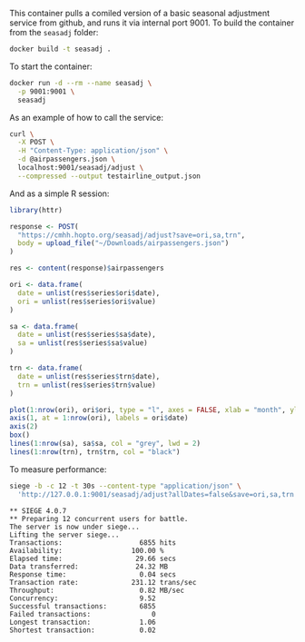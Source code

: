 This container pulls a comiled version of a basic seasonal adjustment service from github, and runs it via internal port 9001.  To build the container from the `seasadj` folder:

```bash
docker build -t seasadj .
```

To start the container:

```bash
docker run -d --rm --name seasadj \
  -p 9001:9001 \
  seasadj
```

As an example of how to call the service:

```bash
curl \
  -X POST \
  -H "Content-Type: application/json" \
  -d @airpassengers.json \
  localhost:9001/seasadj/adjust \
  --compressed --output testairline_output.json
```

And as a simple R session:

```R
library(httr)

response <- POST(
  "https://cmhh.hopto.org/seasadj/adjust?save=ori,sa,trn", 
  body = upload_file("~/Downloads/airpassengers.json")
)

res <- content(response)$airpassengers

ori <- data.frame(
  date = unlist(res$series$ori$date),
  ori = unlist(res$series$ori$value)
)

sa <- data.frame(
  date = unlist(res$series$sa$date),
  sa = unlist(res$series$sa$value)
)

trn <- data.frame(
  date = unlist(res$series$trn$date),
  trn = unlist(res$series$trn$value)
)

plot(1:nrow(ori), ori$ori, type = "l", axes = FALSE, xlab = "month", ylab = "number", lty = 3, col = "grey")
axis(1, at = 1:nrow(ori), labels = ori$date)
axis(2)
box()
lines(1:nrow(sa), sa$sa, col = "grey", lwd = 2)
lines(1:nrow(trn), trn$trn, col = "black")
```

To measure performance:

```bash
siege -b -c 12 -t 30s --content-type "application/json" \
  'http://127.0.0.1:9001/seasadj/adjust?allDates=false&save=ori,sa,trn POST < airpassengers.min.json' 
```
```as.is
** SIEGE 4.0.7
** Preparing 12 concurrent users for battle.
The server is now under siege...
Lifting the server siege...
Transactions:                   6855 hits
Availability:                 100.00 %
Elapsed time:                  29.66 secs
Data transferred:              24.32 MB
Response time:                  0.04 secs
Transaction rate:             231.12 trans/sec
Throughput:                     0.82 MB/sec
Concurrency:                    9.52
Successful transactions:        6855
Failed transactions:               0
Longest transaction:            1.06
Shortest transaction:           0.02
```